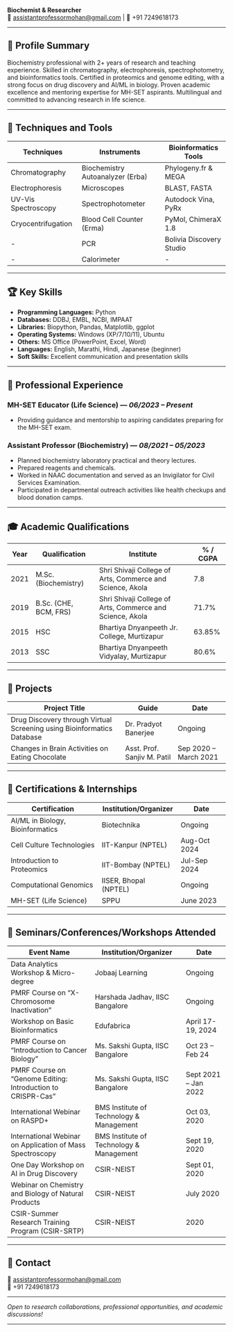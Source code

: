 **Biochemist & Researcher**  
📧 [assistantprofessormohan@gmail.com](mailto:assistantprofessormohan@gmail.com) | 📱 +91 7249618173  

---

## 🧪 **Profile Summary**  
Biochemistry professional with 2+ years of research and teaching experience. Skilled in chromatography, electrophoresis, spectrophotometry, and bioinformatics tools. Certified in proteomics and genome editing, with a strong focus on drug discovery and AI/ML in biology. Proven academic excellence and mentoring expertise for MH-SET aspirants. Multilingual and committed to advancing research in life science.

---

## 🧠 **Techniques and Tools**  

| **Techniques** | **Instruments** | **Bioinformatics Tools** |
|---------------|-----------------|--------------------------|
| Chromatography | Biochemistry Autoanalyzer (Erba) | Phylogeny.fr & MEGA |
| Electrophoresis | Microscopes | BLAST, FASTA |
| UV-Vis Spectroscopy | Spectrophotometer | Autodock Vina, PyRx |
| Cryocentrifugation | Blood Cell Counter (Erma) | PyMol, ChimeraX 1.8 |
| - | PCR | Bolivia Discovery Studio |
| - | Calorimeter | - |

---

## 🏆 **Key Skills**  

- **Programming Languages:** Python  
- **Databases:** DDBJ, EMBL, NCBI, IMPAAT  
- **Libraries:** Biopython, Pandas, Matplotlib, ggplot  
- **Operating Systems:** Windows (XP/7/10/11), Ubuntu  
- **Others:** MS Office (PowerPoint, Excel, Word)  
- **Languages:** English, Marathi, Hindi, Japanese (beginner)  
- **Soft Skills:** Excellent communication and presentation skills  

---

## 💼 **Professional Experience**  

### **MH-SET Educator (Life Science)** — *06/2023 – Present*  
- Providing guidance and mentorship to aspiring candidates preparing for the MH-SET exam.  

### **Assistant Professor (Biochemistry)** — *08/2021 – 05/2023*  
- Planned biochemistry laboratory practical and theory lectures.  
- Prepared reagents and chemicals.  
- Worked in NAAC documentation and served as an Invigilator for Civil Services Examination.  
- Participated in departmental outreach activities like health checkups and blood donation camps.  

---

## 🎓 **Academic Qualifications**  

| **Year** | **Qualification** | **Institute** | **% / CGPA** |
|----------|------------------|---------------|---------------|
| 2021     | M.Sc. (Biochemistry) | Shri Shivaji College of Arts, Commerce and Science, Akola | 7.8 |
| 2019     | B.Sc. (CHE, BCM, FRS) | Shri Shivaji College of Arts, Commerce and Science, Akola | 71.7% |
| 2015     | HSC | Bhartiya Dnyanpeeth Jr. College, Murtizapur | 63.85% |
| 2013     | SSC | Bhartiya Dnyanpeeth Vidyalay, Murtizapur | 80.6% |

---

## 🔬 **Projects**  

| **Project Title** | **Guide** | **Date** |
|------------------|-----------|----------|
| Drug Discovery through Virtual Screening using Bioinformatics Database | Dr. Pradyot Banerjee | Ongoing |
| Changes in Brain Activities on Eating Chocolate | Asst. Prof. Sanjiv M. Patil | Sep 2020 – March 2021 |

---

## 🏅 **Certifications & Internships**  

| **Certification** | **Institution/Organizer** | **Date** |
|------------------|--------------------------|----------|
| AI/ML in Biology, Bioinformatics | Biotechnika | Ongoing |
| Cell Culture Technologies | IIT-Kanpur (NPTEL) | Aug-Oct 2024 |
| Introduction to Proteomics | IIT-Bombay (NPTEL) | Jul-Sep 2024 |
| Computational Genomics | IISER, Bhopal (NPTEL) | Ongoing |
| MH-SET (Life Science) | SPPU | June 2023 |

---

## 🎯 **Seminars/Conferences/Workshops Attended**  

| **Event Name** | **Institution/Organizer** | **Date** |
|---------------|---------------------------|----------|
| Data Analytics Workshop & Micro-degree | Jobaaj Learning | Ongoing |
| PMRF Course on “X-Chromosome Inactivation” | Harshada Jadhav, IISC Bangalore | Ongoing |
| Workshop on Basic Bioinformatics | Edufabrica | April 17-19, 2024 |
| PMRF Course on “Introduction to Cancer Biology” | Ms. Sakshi Gupta, IISC Bangalore | Oct 23 – Feb 24 |
| PMRF Course on “Genome Editing: Introduction to CRISPR-Cas” | Ms. Sakshi Gupta, IISC Bangalore | Sept 2021 – Jan 2022 |
| International Webinar on RASPD+ | BMS Institute of Technology & Management | Oct 03, 2020 |
| International Webinar on Application of Mass Spectroscopy | BMS Institute of Technology & Management | Sept 19, 2020 |
| One Day Workshop on AI in Drug Discovery | CSIR-NEIST | Sept 01, 2020 |
| Webinar on Chemistry and Biology of Natural Products | CSIR-NEIST | July 2020 |
| CSIR-Summer Research Training Program (CSIR-SRTP) | CSIR-NEIST | 2020 |

---

## 📢 **Contact**  
📧 [assistantprofessormohan@gmail.com](mailto:assistantprofessormohan@gmail.com)  
📱 +91 7249618173  

---

*Open to research collaborations, professional opportunities, and academic discussions!*  

---

